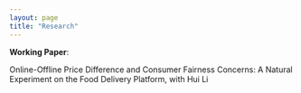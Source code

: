 ```yaml
---
layout: page
title: "Research"
---
```


**Working Paper**:

Online-Offline Price Difference and Consumer Fairness Concerns: A Natural Experiment on the Food Delivery Platform, with Hui Li

<div style="display:none">
This paper discusses how online-offline menu price difference affects consumer purchase, restaurant revenue, and platform traffic. It leverages a natural experiment in the Taiwan food delivery platform, and explores the mechanism of consumer fairness concerns. We find that having online mark-up will negatively affect restaurant order volume and the number of dishes purchased per order. We also find that factors related to consumers’ fairness concerns moderate the effect: expensive restaurants, restaurants with fewer nearby marked-up restaurants, and experienced consumers were more affected, as consumers take restaurant costs, other restaurants, and past pricing rules as reference points.
</div>
